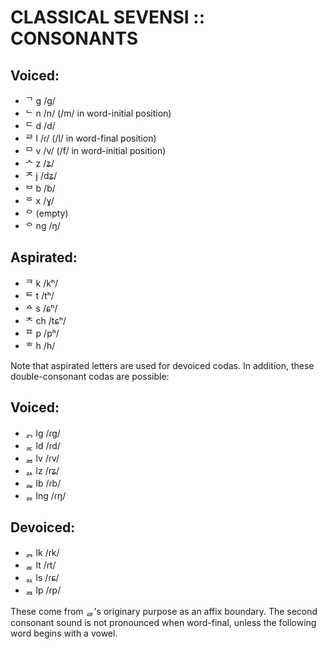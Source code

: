 #  CLASSICAL SEVENSI :: CONSONANTS  #

##  Voiced:  ##

- &#x1100; g /g/
- &#x1102; n /n/ (/m/ in word-initial position)
- &#x1103; d /d/
- &#x1105; l /ɾ/ (/l/ in word-final position)
- &#x1106; v /v/ (/f/ in word-initial position)
- &#x1109; z /ʑ/
- &#x110C; j /dʑ/
- &#x1107; b /b/
- &#x1159; x /ɣ/
- &#x110B; (empty)
- &#x114C; ng /ŋ/

##  Aspirated:  ##

- &#x110F; k /kʰ/
- &#x1110; t /tʰ/
- &#x1140; s /ɕʰ/
- &#x110E; ch /tɕʰ/
- &#x1111; p /pʰ/
- &#x1112; h /h/

Note that aspirated letters are used for devoiced codas.
In addition, these double-consonant codas are possible:

##  Voiced:  ##

- &#x11B0; lg /ɾg/
- &#x11CE; ld /ɾd/
- &#x11B1; lv /ɾv/
- &#x11B3; lz /ɾʑ/
- &#x11B2; lb /ɾb/
- &#xD7DB; lng /ɾŋ/

##  Devoiced:  ##

- &#x11D8; lk /ɾk/
- &#x11B4; lt /ɾt/
- &#x11D7; ls /ɾɕ/
- &#x11B5; lp /ɾp/

These come from &#x11AF;'s originary purpose as an affix boundary.
The second consonant sound is not pronounced when word-final, unless the following word begins with a vowel.
